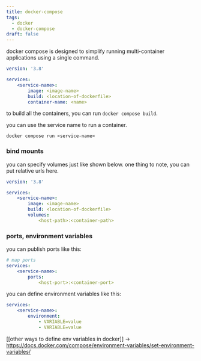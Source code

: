 ```yaml
---
title: docker-compose
tags:
  - docker
  - docker-compose
draft: false
---
```

docker compose is designed to simplify running multi-container applications using a single command.

```yaml
version: '3.8'

services:
	<service-name>:
		image: <image-name>
		build: <location-of-dockerfile>
		container-name: <name>
```

to build all the containers, you can run `docker compose build`.

you can use the service name to run a container.
```
docker compose run <service-name>
```

### bind mounts
you can specify volumes just like shown below. one thing to note, you can put relative urls here.

```yaml
version: '3.8'

services:
	<service-name>:
		image: <image-name>
		build: <location-of-dockerfile>
		volumes:
			<host-path>:<container-path>
```

### ports, environment variables

you can publish ports like this:

```yaml
# map ports
services:
	<service-name>:
		ports:
			<host-port>:<container-port>
```

you can define environment variables like this:

```yaml
services:
	<service-name>:
		environment:
			- VARIABLE=value
			- VARIABLE=value
```

[[other ways to define env variables in docker]] -> https://docs.docker.com/compose/environment-variables/set-environment-variables/

